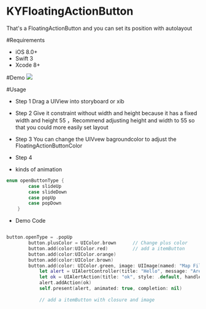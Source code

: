 # KYFloatingActionButton
 That's a FloatingActionButton and you can set its position with autolayout

#Requirements

 - iOS 8.0+
 - Swift 3
 - Xcode 8+

#Demo
 ![](https://github.com/Lawlietop/KYFloatingActionButton/blob/master/Demo/9vfBOFE8QB.gif)
 
#Usage 

- Step 1
 Drag a UIView into storyboard or xib 
 
 
- Step 2 
 Give it constraint without width and height because it has a fixed width and height 55 ，Recommend adjusting height and width to 55 so that you could more easily set layout
 
 
- Step 3 
 You can change the UIVvew bagroundcolor to adjust the FloatingActionButtonColor
 
 
- Step 4 
 
* kinds of animation 
```swift
enum openButtonType {
        case slideUp
        case slideDown
        case popUp
        case popDown
    }
```
* Demo Code

```swift

button.openType = .popUp
        button.plusColor = UIColor.brown      // Change plus color
        button.add(color:UIColor.red)         // add a itemButton
        button.add(color:UIColor.orange)
        button.add(color:UIColor.brown)
        button.add(color: UIColor.green, image: UIImage(named: "Map Filled-50.png")!) { (item) in
            let alert = UIAlertController(title: "Hello", message: "Are you ok?", preferredStyle: .alert)
            let ok = UIAlertAction(title: "ok", style: .default, handler: nil)
            alert.addAction(ok)
            self.present(alert, animated: true, completion: nil) 
            
            // add a itemButton with closure and image
            
```
